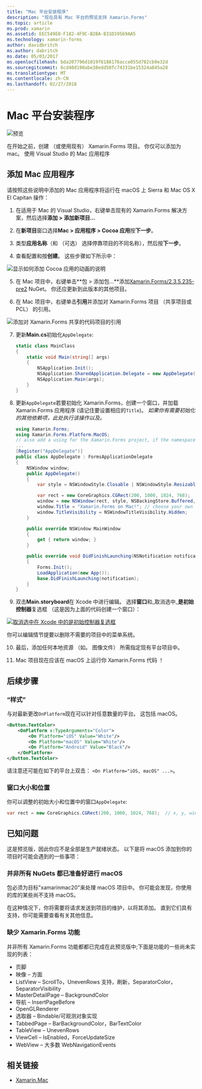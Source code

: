 ```yaml
---
title: "Mac 平台安装程序"
description: "现在具有 Mac 平台的预览支持 Xamarin.Forms"
ms.topic: article
ms.prod: xamarin
ms.assetid: EEC549E0-F182-4F9C-B2BA-B31D19569AA5
ms.technology: xamarin-forms
author: davidbritch
ms.author: dabritch
ms.date: 05/03/2017
ms.openlocfilehash: bda207796d1019f8188176acce055d782cb9e32d
ms.sourcegitcommit: 6cd40d190abe38edd50fc74331be15324a845a28
ms.translationtype: MT
ms.contentlocale: zh-CN
ms.lasthandoff: 02/27/2018
---
```

# <a name="mac-platform-setup"></a>Mac 平台安装程序

![预览](~/media/shared/preview.png)

在开始之前，创建 （或使用现有） Xamarin.Forms 项目。
你仅可以添加为 mac。 使用 Visual Studio 的 Mac 应用程序

## <a name="adding-a-mac-app"></a>添加 Mac 应用程序

请按照这些说明中添加的 Mac 应用程序将运行在 macOS 上 Sierra 和 Mac OS X El Capitan 操作：

1. 在适用于 Mac 的 Visual Studio，右键单击现有的 Xamarin.Forms 解决方案，然后选择**添加 > 添加新项目...**

2. 在**新项目**窗口选择**Mac > 应用程序 > Cocoa 应用**按**下一步**。

3. 类型**应用名称**（和 （可选） 选择停靠项目的不同名称），然后按**下一步**。

4. 查看配置和按**创建**。 这些步骤如下所示中：

  ![显示如何添加 Cocoa 应用的动画的说明](mac-images/add-macos-proj.gif)

5. 在 Mac 项目中，右键单击**包 > 添加包...**添加[Xamarin.Forms/2.3.5.235-pre2](https://www.nuget.org/packages/Xamarin.Forms/2.3.5.235-pre2) NuGet。 你还应更新到此版本的其他项目。

6. 在 Mac 项目中，右键单击**引用**并添加对 Xamarin.Forms 项目 （共享项目或 PCL） 的引用。

  ![添加对 Xamarin.Forms 共享的代码项目的引用](mac-images/references-sml.png)

7. 更新**Main.cs**初始化`AppDelegate`:

    ```csharp
    static class MainClass
    {
        static void Main(string[] args)
        {
            NSApplication.Init();
            NSApplication.SharedApplication.Delegate = new AppDelegate(); // add this line
            NSApplication.Main(args);
        }
    }
    ```

8. 更新`AppDelegate`若要初始化 Xamarin.Forms，创建一个窗口，并加载 Xamarin.Forms 应用程序 (请记住要设置相应的`Title`)。 _如果你有需要初始化的其他依赖项，此处执行该操作以及。_

    ```csharp
    using Xamarin.Forms;
    using Xamarin.Forms.Platform.MacOS;
    // also add a using for the Xamarin.Forms project, if the namespace is different to this file
    ...
    [Register("AppDelegate")]
    public class AppDelegate : FormsApplicationDelegate
    {
        NSWindow window;
        public AppDelegate()
        {
            var style = NSWindowStyle.Closable | NSWindowStyle.Resizable | NSWindowStyle.Titled;

            var rect = new CoreGraphics.CGRect(200, 1000, 1024, 768);
            window = new NSWindow(rect, style, NSBackingStore.Buffered, false);
            window.Title = "Xamarin.Forms on Mac!"; // choose your own Title here
            window.TitleVisibility = NSWindowTitleVisibility.Hidden;
        }

        public override NSWindow MainWindow
        {
            get { return window; }
        }

        public override void DidFinishLaunching(NSNotification notification)
        {
            Forms.Init();
            LoadApplication(new App());
            base.DidFinishLaunching(notification);
        }
    }
    ```

9. 双击**Main.storyboard**在 Xcode 中进行编辑。 选择**窗口**和_取消选中_**是初始控制器**复选框 （这是因为上面的代码创建一个窗口）：

  [ ![取消选中在 Xcode 中的是初始控制器复选框](mac-images/xcode-init-controller-sml.png)](mac-images/xcode-init-controller.png)

  你可以编辑情节提要以删除不需要的项目中的菜单系统。

10. 最后，添加任何本地资源 （如。 图像文件） 所需指定现有平台项目中。

11. Mac 项目现在应该在 macOS 上运行你 Xamarin.Forms 代码 ！

## <a name="next-steps"></a>后续步骤

### <a name="styling"></a>“样式”

与对最新更改`OnPlatform`现在可以针对任意数量的平台。 这包括 macOS。

```xml
<Button.TextColor>
    <OnPlatform x:TypeArguments="Color">
        <On Platform="iOS" Value="White"/>
        <On Platform="macOS" Value="White"/>
        <On Platform="Android" Value="Black"/>
    </OnPlatform>
</Button.TextColor>
```

请注意还可能在如下的平台上双击： `<On Platform="iOS, macOS" ...>`。

### <a name="window-size-and-position"></a>窗口大小和位置

你可以调整的初始大小和位置中的窗口`AppDelegate`:

```csharp
var rect = new CoreGraphics.CGRect(200, 1000, 1024, 768);  // x, y, width, height
```

## <a name="known-issues"></a>已知问题

这是预览版，因此你应不是全部是生产就绪状态。 以下是将 macOS 添加到你的项目时可能会遇到的一些事项：

### <a name="not-all-nugets-are-ready-for-macos"></a>并非所有 NuGets 都已准备好进行 macOS

包必须为目标"xamarinmac20"来处理 macOS 项目中。 你可能会发现，你使用的库的某些尚不支持 macOS。

在这种情况下，你将需要将请求发送到项目的维护，以将其添加。 直到它们具有支持，你可能需要查看有关其他信息。

### <a name="missing-xamarinforms-features"></a>缺少 Xamarin.Forms 功能

并非所有 Xamarin.Forms 功能都都已完成在此预览版中;下面是功能的一些尚未实现的列表：

* 页脚
* 映像 – 方面
* ListView – ScrollTo，UnevenRows 支持，刷新，SeparatorColor，SeparatorVisibility
* MasterDetailPage – BackgroundColor
* 导航 – InsertPageBefore
* OpenGLRenderer
* 选取器 – Bindable/可观测对象实现
* TabbedPage – BarBackgroundColor，BarTextColor
* TableView – UnevenRows
* ViewCell – IsEnabled，ForceUpdateSize
* WebView – 大多数 WebNavigationEvents


## <a name="related-links"></a>相关链接

- [Xamarin.Mac](~/mac/index.yml)
